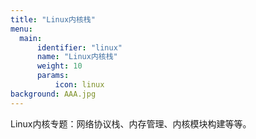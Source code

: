 ```yaml
---
title: "Linux内核栈"
menu:
  main:
      identifier: "linux"
      name: "Linux内核栈"
      weight: 10
      params:
          icon: linux
background: AAA.jpg
---
```


Linux内核专题：网络协议栈、内存管理、内核模块构建等等。